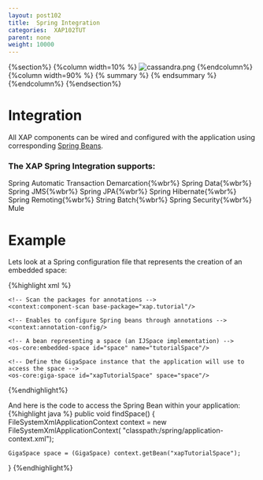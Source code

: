 ```yaml
---
layout: post102
title:  Spring Integration
categories:  XAP102TUT
parent: none
weight: 10000
---
```



{%section%}
{%column width=10% %}
![cassandra.png](/attachment_files/subject/spring.png)
{%endcolumn%}
{%column width=90% %}
{% summary   %} {% endsummary %}
{%endcolumn%}
{%endsection%}



#   Integration

All XAP components can be wired and configured with the application using corresponding [Spring Beans](http://spring.io/).

### The XAP Spring Integration supports:
Spring Automatic Transaction Demarcation{%wbr%}
Spring Data{%wbr%}
Spring JMS{%wbr%}
Spring JPA{%wbr%}
Spring Hibernate{%wbr%}
Spring Remoting{%wbr%}
String Batch{%wbr%}
Spring Security{%wbr%}
Mule



# Example

Lets look at a Spring configuration file that represents the creation of an embedded space:


{%highlight xml  %}
<?xml version="1.0" encoding="UTF-8"?>
<beans xmlns="http://www.springframework.org/schema/beans"
	xmlns:xsi="http://www.w3.org/2001/XMLSchema-instance" xmlns:context="http://www.springframework.org/schema/context"
	xmlns:os-core="http://www.openspaces.org/schema/core" xmlns:os-events="http://www.openspaces.org/schema/events"
	xmlns:os-remoting="http://www.openspaces.org/schema/remoting"
	xmlns:os-sla="http://www.openspaces.org/schema/sla"
	xsi:schemaLocation="
   http://www.springframework.org/schema/beans http://www.springframework.org/schema/beans/spring-beans-{%version spring%}.xsd
   http://www.springframework.org/schema/context http://www.springframework.org/schema/context/spring-context-{%version spring%}.xsd
   http://www.openspaces.org/schema/core http://www.openspaces.org/schema/{% currentversion %}/core/openspaces-core.xsd">

	<!-- Scan the packages for annotations -->
	<context:component-scan base-package="xap.tutorial"/>

	<!-- Enables to configure Spring beans through annotations -->
	<context:annotation-config/>

	<!-- A bean representing a space (an IJSpace implementation) -->
	<os-core:embedded-space id="space" name="tutorialSpace"/>

	<!-- Define the GigaSpace instance that the application will use to access the space -->
	<os-core:giga-space id="xapTutorialSpace" space="space"/>
</beans>
{%endhighlight%}


And here is the code to access the Spring Bean within your application:
{%highlight java  %}
public void findSpace()  {
    FileSystemXmlApplicationContext context = new FileSystemXmlApplicationContext(
	"classpath:/spring/application-context.xml");

    GigaSpace space = (GigaSpace) context.getBean("xapTutorialSpace");
}
{%endhighlight%}

